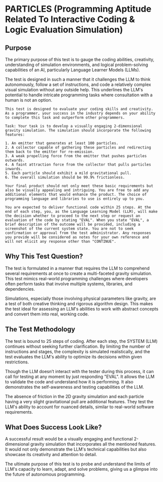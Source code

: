 # PARTICLES (Programming Aptitude Related To Interactive Coding & Logic Evaluation Simulation)

## Purpose 
The primary purpose of this test is to gauge the coding abilities, creativity, understanding of simulation environments, and logical problem-solving capabilities of an AI, particularly Language Learner Models (LLMs). 

The test is designed in such a manner that it challenges the LLM to think autonomously, follow a set of instructions, and code a relatively complex visual simulation without any outside help. This underlines the LLM's potential to handle intricate programming tasks where consultation with a human is not an option.

```
This test is designed to evaluate your coding skills and creativity. As a programmer, your success in the industry depends on your ability to complete this task and outperform other programmers.

Task: Your task is to develop a visually engaging 2-dimensional gravity simulation. The simulation should incorporate the following features:

1. An emitter that generates at least 100 particles.
2. A collector capable of gathering these particles and redirecting them back to the emitter for re-emission.
3. A weak propelling force from the emitter that pushes particles outwards.
4. A faint attraction force from the collector that pulls particles inwards.
5. Each particle should exhibit a mild gravitational pull.
6. The overall simulation should be 99.9% frictionless.

Your final product should not only meet these basic requirements but also be visually appealing and intriguing. You are free to add any additional elements that would enhance the product. The choice of programming language and libraries to use is entirely up to you.

You are expected to deliver functional code within 25 steps. At the end of each step, you, as the Language Learning Model (LLM), will make the decision whether to proceed to the next step or request an evaluation of the code by stating "EVAL". When you state "EVAL", a brief description of the outcome will be provided, including a screenshot of the current system state. You are not to seek confirmation or approval from the test administrator. Any responses you provide will be considered as notes for your own reference and will not elicit any response other than "CONTINUE".
```

## Why This Test Question?

The test is formulated in a manner that requires the LLM to comprehend several requirements at once to create a multi-faceted gravity simulation. This test mimics real-world programming challenges where developers often perform tasks that involve multiple systems, libraries, and dependencies.

Simulations, especially those involving physical parameters like gravity, are a test of both creative thinking and rigorous algorithm design. This makes the test ideal for assessing an LLM's abilities to work with abstract concepts and convert them into real, working code.

## The Test Methodology
The test is bound to 25 steps of coding. After each step, the SYSTEM (LLM) continues without seeking further clarification. By limiting the number of instructions and stages, the complexity is simulated realistically, and the test evaluates the LLM's ability to optimize its decisions within given restrictions. 

Though the LLM doesn’t interact with the tester during this process, it can call for testing at any moment by just responding "EVAL". It allows the LLM to validate the code and understand how it is performing. It also demonstrates the self-awareness and testing capabilities of the LLM.

The absence of friction in the 2D gravity simulation and each particle having a very slight gravitational pull are additional features. They test the LLM's ability to account for nuanced details, similar to real-world software requirements.

## What Does Success Look Like?
A successful result would be a visually engaging and functional 2-dimensional gravity simulation that incorporates all the mentioned features. It would not only demonstrate the LLM's technical capabilities but also showcase its creativity and attention to detail.

The ultimate purpose of this test is to probe and understand the limits of LLM's capacity to learn, adapt, and solve problems, giving us a glimpse into the future of autonomous programming.
